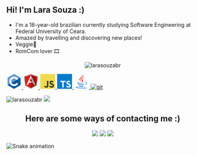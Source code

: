 ## Hi! I'm Lara Souza :) 

- I'm a 18-year-old brazilian currently studying Software Engineering at Federal University of Ceara.
- Amazed by travelling and discovering new places!
- Veggie🌱 
- RomCom lover 🎞

<p align="center"> <img src="https://komarev.com/ghpvc/?username=larasouzabr&label=Profile%20views&color=ff00ae&style=plastic" alt="larasouzabr" /> </p>

<p align="left"> <a href="https://www.cprogramming.com/" target="_blank"> <img src="https://raw.githubusercontent.com/devicons/devicon/master/icons/c/c-original.svg" alt="c" width="40" height="40"/> </a>
<a href="https://angularjs.org/" target="_blank"> <img src="https://raw.githubusercontent.com/devicons/devicon/master/icons/angularjs/angularjs-original.svg" alt="AngularJs" width="40" height="40"/> </a> 
<a href="https://www.javascript.com/" target="_blank"> <img src="https://raw.githubusercontent.com/devicons/devicon/master/icons/javascript/javascript-original.svg" alt="Javascript" width="40" height="40"/> </a> 
<a href="https://www.typescriptlang.org/" target="_blank"> <img src="https://raw.githubusercontent.com/devicons/devicon/master/icons/typescript/typescript-original.svg" alt="Typescript" width="40" height="40"/> </a>
 <a href="https://www.java.com/pt-BR/" target="_blank"> <img src="https://raw.githubusercontent.com/devicons/devicon/master/icons/java/java-original.svg" alt="java" width="40" height="40"/> </a>
 <a href="https://git-scm.com/" target="_blank"> <img src="https://www.vectorlogo.zone/logos/git-scm/git-scm-icon.svg" alt="git" width="40" height="40"/> </a>
</p> 
<div>
<img height="180em" margin="right" src="https://github-readme-stats.vercel.app/api/top-langs/?username=larasouzabr&layout=compact&langs_count=16&theme=omni"alt="larasouzabr"/>
<img height="180em" src="https://github-readme-stats.vercel.app/api?username=larasouzabr&show_icons=true&theme=omni&include_all_commits=true&count_private=true"/>
</div>

<h2 align="center"> Here are some ways of contacting me :) </h2>
 <div style="in-line block" align="center">
  <a href="https://instagram.com/laragabb_" target="_blank"><img src="https://img.shields.io/badge/-Instagram-%23E4405F?style=for-the-badge&logo=instagram&logoColor=white" target="_blank"></a>
  <a href = "mailto:laragabriellysouzabatista@gmail.com"><img src="https://img.shields.io/badge/Gmail-D14836?style=for-the-badge&logo=gmail&logoColor=white" target="_blank"></a>
  <a href="https://www.linkedin.com/in/lara-souza-engsoftware/" target="_blank"><img src="https://img.shields.io/badge/-LinkedIn-%230077B5?style=for-the-badge&logo=linkedin&logoColor=white" target="_blank"></a>   
</div>

![Snake animation](https://github.com/larasouzabr/larasouzabr/blob/output/github-contribution-grid-snake.svg)
